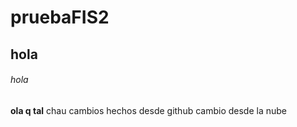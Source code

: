 # pruebaFIS2
## hola
###### hola
**ola q tal**
chau
cambios hechos desde github
cambio desde la nube
